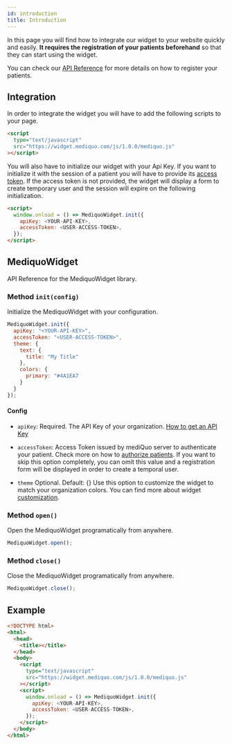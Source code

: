```yaml
---
id: introduction
title: Introduction
---
```


In this page you will find how to integrate our widget to your website quickly and easily. **It requires the registration of your patients beforehand** so that they can start using the widget.

You can check our [API Reference](/docs/patients) for more details on how to register your patients.

## Integration

In order to integrate the widget you will have to add the following scripts to your page.

```html
<script
  type="text/javascript"
  src="https://widget.mediquo.com/js/1.0.0/mediquo.js"
></script>
```

You will also have to initialize our widget with your Api Key. If you want to initialize it with the session of a patient you will have to provide its [access token](/docs/sdk/widget/authentication). If the access token is not provided, the widget will display a form to create temporary user and the session will expire on the following initialization.

```html
<script>
  window.onload = () => MediquoWidget.init({
    apiKey: <YOUR-API-KEY>,
    accessToken: <USER-ACCESS-TOKEN>,
  });
</script>
```

## MediquoWidget

API Reference for the MediquoWidget library.

### Method `init(config)`

Initialize the MediquoWidget with your configuration.

```js
MediquoWidget.init({
  apiKey: "<YOUR-API-KEY>",
  accessToken: "<USER-ACCESS-TOKEN>",
  theme: {
    text: {
      title: "My Title"
    },
    colors: {
      primary: "#4A1EA7
    }
  }
});
```

#### Config

- `apiKey`: Required. The API Key of your organization. [How to get an API Key](/docs/introduction#step-1-apply-and-receive-approval-for-your-organization)

- `accessToken`: Access Token issued by mediQuo server to authenticate your patient. Check more on how to
  [authorize patients](/docs/sdk/widget/authentication). If you want to skip this option completely, you can omit this value and a registration form will be displayed in order to create a temporal user.

- `theme` Optional. Default: {}
  Use this option to customize the widget to match your organization colors. You can find more about widget [customization](/docs/sdk/widget/customization).

### Method `open()`

Open the MediquoWidget programatically from anywhere.

```js
MediquoWidget.open();
```

### Method `close()`

Close the MediquoWidget programatically from anywhere.

```js
MediquoWidget.close();
```

## Example

```html
<!DOCTYPE html>
<html>
  <head>
    <title></title>
  </head>
  <body>
    <script
      type="text/javascript"
      src="https://widget.mediquo.com/js/1.0.0/mediquo.js"
    ></script>
    <script>
      window.onload = () => MediquoWidget.init({
        apiKey: <YOUR-API-KEY>,
        accessToken: <USER-ACCESS-TOKEN>,
      });
    </script>
  </body>
</html>
```
